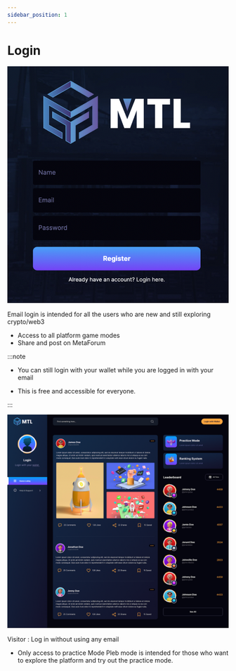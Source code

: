 ```yaml
---
sidebar_position: 1
---
```


# Login

![TradingLeague](../../../static/features/emaillogin.png)

Email login is intended for all the users who are new and still exploring crypto/web3

- Access to all platform game modes
- Share and post on MetaForum

:::note

- You can still login with your wallet while you are logged in with your email

- This is free and accessible for everyone.

:::

![TradingLeague](../../../static/features/visitor.png)

Visitor : Log in without using any email

- Only access to practice Mode
  Pleb mode is intended for those who want to explore the platform and try out the practice mode.
